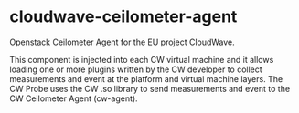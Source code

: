 # cloudwave-ceilometer-agent
Openstack Ceilometer Agent for the EU project CloudWave.

This component is injected into each CW virtual machine and it allows loading one or more plugins written by the CW developer to collect measurements and event at the platform and virtual machine layers. The CW Probe uses the CW .so library to send measurements and event to the CW Ceilometer Agent (cw-agent). 
